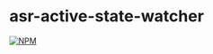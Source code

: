 # asr-active-state-watcher
[![NPM](https://nodei.co/npm/asr-active-state-watcher.png)](https://nodei.co/npm/asr-active-state-watcher/)
